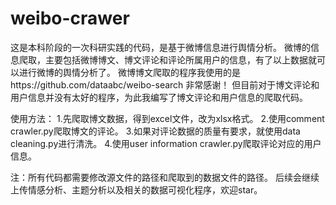 # weibo-crawer
这是本科阶段的一次科研实践的代码，是基于微博信息进行舆情分析。
微博的信息爬取，主要包括微博博文、博文评论和评论所属用户的信息，有了以上数据就可以进行微博的舆情分析了。
微博博文爬取的程序我使用的是https://github.com/dataabc/weibo-search
非常感谢！
但目前对于博文评论和用户信息并没有太好的程序，为此我编写了博文评论和用户信息的爬取代码。

使用方法：
1.先爬取博文数据，得到excel文件，改为xlsx格式。
2.使用comment crawler.py爬取博文的评论。
3.如果对评论数据的质量有要求，就使用data cleaning.py进行清洗。
4.使用user information crawler.py爬取评论对应的用户信息。

注：所有代码都需要修改源文件的路径和爬取到的数据文件的路径。
后续会继续上传情感分析、主题分析以及相关的数据可视化程序，欢迎star。
